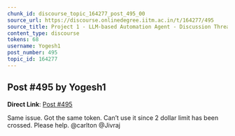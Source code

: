 ```yaml
---
chunk_id: discourse_topic_164277_post_495_00
source_url: https://discourse.onlinedegree.iitm.ac.in/t/164277/495
source_title: Project 1 - LLM-based Automation Agent - Discussion Thread [TDS Jan 2025]
content_type: discourse
tokens: 68
username: Yogesh1
post_number: 495
topic_id: 164277
---
```


## Post #495 by Yogesh1

**Direct Link**: [Post #495](https://discourse.onlinedegree.iitm.ac.in/t/164277/495)

Same issue. Got the same token. Can’t use it since 2 dollar limit has been crossed. Please help. @carlton @Jivraj
